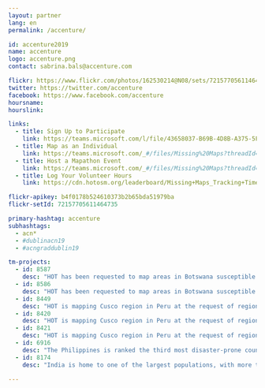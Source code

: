```yaml
---
layout: partner
lang: en
permalink: /accenture/

id: accenture2019
name: accenture
logo: accenture.png
contact: sabrina.bals@accenture.com

flickr: https://www.flickr.com/photos/162530214@N08/sets/72157705611464735/
twitter: https://twitter.com/accenture
facebook: https://www.facebook.com/accenture
hoursname:
hourslink:

links:
  - title: Sign Up to Participate
    link: https://teams.microsoft.com/l/file/43658037-B69B-4D8B-A375-5FF15D3323B0?tenantId=e0793d39-0939-496d-b129-198edd916feb&fileType=xlsx&objectUrl=https%3A%2F%2Fts.accenture.com%2Fsites%2FVirtualVolunteering%2FShared%20Documents%2FMissing%20Maps%2FMissing%20Maps%20-%20Mapathon%20Event%20Registration%20Form.xlsx&baseUrl=https%3A%2F%2Fts.accenture.com%2Fsites%2FVirtualVolunteering&serviceName=teams&threadId=19:a82d49a625ec4b2796fb596b99403cf7@thread.skype&groupId=850f4fb3-b038-4438-b589-e01b89277e21
  - title: Map as an Individual
    link: https://teams.microsoft.com/_#/files/Missing%20Maps?threadId=19%3Aa82d49a625ec4b2796fb596b99403cf7%40thread.skype&ctx=channel&context=Training%2520Materials%252FMap%2520as%2520an%2520individual
  - title: Host a Mapathon Event
    link: https://teams.microsoft.com/_#/files/Missing%20Maps?threadId=19%3Aa82d49a625ec4b2796fb596b99403cf7%40thread.skype&ctx=channel&context=Training%2520Materials%252FHost%2520a%2520mapathon
  - title: Log Your Volunteer Hours
    link: https://cdn.hotosm.org/leaderboard/Missing+Maps_Tracking+Time+Guide_11082019.pptx

flickr-apikey: b4f0178b524610373b2b65bda51979ba
flickr-setId: 72157705611464735

primary-hashtag: accenture
subhashtags:
  - acn*
  - #dublinacn19
  - #acngraddublin19

tm-projects:
  - id: 8587
    desc: "HOT has been requested to map areas in Botswana susceptible to, or identified as impacted, by the COVID-19 outbreak. Please join our global effort to help control this disease by mapping on this project."
  - id: 8586
    desc: "HOT has been requested to map areas in Botswana susceptible to, or identified as impacted, by the COVID-19 outbreak. Please join our global effort to help control this disease by mapping on this project."
  - id: 8449
    desc: "HOT is mapping Cusco region in Peru at the request of regional government to support their COVID-19 response efforts. The maps will be used to provide cash transfers to families who are prevented from working by the quarantine and State of Emergency in Peru, and to provide nutrition and sanitation assistance."
  - id: 8420
    desc: "HOT is mapping Cusco region in Peru at the request of regional government to support their COVID-19 response efforts. The maps will be used to provide cash transfers to families who are prevented from working by the quarantine and State of Emergency in Peru, and to provide nutrition and sanitation assistance."
  - id: 8421
    desc: "HOT is mapping Cusco region in Peru at the request of regional government to support their COVID-19 response efforts. The maps will be used to provide cash transfers to families who are prevented from working by the quarantine and State of Emergency in Peru, and to provide nutrition and sanitation assistance."
  - id: 6916
    desc: "The Philippines is ranked the third most disaster-prone country in the world, consistently experiencing natural disasters like typhoons, earthquakes, and volcanic eruptions. Currently, many disaster-prone communities within the Philippines are poorly mapped, making it difficult to both prepare for and respond to natural disasters."
  - id: 8174
    desc: "India is home to one of the largest populations, with more than 4.1 million girls outside the classroom. Educate Girls are supporting 1.6 million girls in rural India to gain access to education, and you can help them by mapping and validating villages in rural India."

---
```

